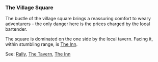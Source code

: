 ### The Village Square
The bustle of the village square brings a reassuring comfort to weary adventurers - the only danger here is the
  prices charged by the local bartender.

The square is dominated on the one side by the local tavern. Facing it, within stumbling range, is [The Inn](/locations/inn/index.md).

See: [Rally](rally.md), [The Tavern](/locations/tavern/index.md), [The Inn](/locations/inn/index.md)


